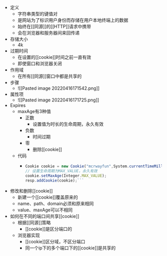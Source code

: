 - 定义
  - 字符串类型的键值对
  - 是网站为了标识用户身份而存储在用户本地终端上的数据
  - 始终在[[同源]]的[[HTTP]]请求中携带
  - 会在浏览器和服务器间来回传递
- 存储大小
  - 4k
- 过期时间
  - 在设置的[[cookie]]时间之前一直有效
  - 即使窗口和浏览器关闭
- 作用域
  - 在所有[[同源]]窗口中都是共享的
- 步骤
  - ![[Pasted image 20220416171542.png]]
- 属性项
  - ![[Pasted image 20220416171725.png]]
- Expires
  - maxAge有3种值
    - 正数
      - 设置值为时长的生命周期，永久有效
    - 负数
      - 时间过期
    - 零
      - 删除[[cookie]]
  - 代码
    - ```JavaScript
      Cookie cookie = new Cookie("mcrwayfun",System.currentTimeMillis()+"");
      // 设置生命周期为MAX_VALUE，永久有效
      cookie.setMaxAge(Integer.MAX_VALUE);
      resp.addCookie(cookie);```
- 修改和删除[[cookie]]
  - 新建一个[[cookie]]覆盖原来的
  - name、path、domain必须和原来相同
  - value、maxAge可以不相同
- 如何在不同的端口间共享[[cookie]]
	- 根据[[同源]]策略
		- [[cookie]]是区分端口的
	- 浏览器实现
		- [[cookie]]区分域，不区分端口
		- 同一个ip下的多个端口下的[[cookie]]是共享的